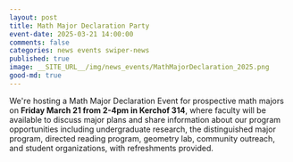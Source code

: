 ```yaml
---
layout: post
title: Math Major Declaration Party
event-date: 2025-03-21 14:00:00
comments: false
categories: news events swiper-news
published: true
image: __SITE_URL__/img/news_events/MathMajorDeclaration_2025.png
good-md: true
---
```



We're hosting a Math Major Declaration Event for prospective math majors on **Friday March 21 from 2-4pm in Kerchof 314**, where faculty will be available to discuss major plans and share information about our program opportunities including undergraduate research, the distinguished major program, directed reading program, geometry lab, community outreach, and student organizations, with refreshments provided.
